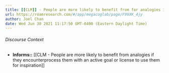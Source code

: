 ```yaml
---
title: [[CLM]] - People are more likely to benefit from far analogies if they encounter them while they have an open goal - [[@tsengRoleTimingAnalogical2008]]
url: https://roamresearch.com/#/app/megacoglab/page/F99XK_4jy
author: Joel Chan
date: Wed Jun 30 2021 11:17:50 GMT-0400 (Eastern Daylight Time)
---
```




###### Discourse Context

- **Informs::** [[CLM - People are more likely to benefit from analogies if they encounterprocess them with an active goal or license to use them for inspiration]]
